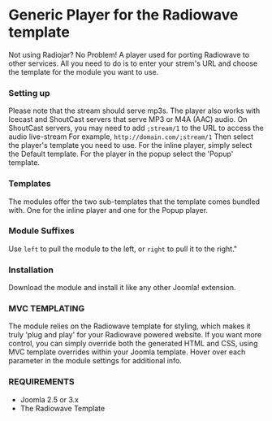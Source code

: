 # Generic Player for the Radiowave template
Not using Radiojar? No Problem!
A player used for porting Radiowave to other services. All you need to do is to enter your strem's URL and choose the template for the module you want to use.

### Setting up
Please note that the stream should serve mp3s.
The player also works with Icecast and ShoutCast servers that serve MP3 or M4A (AAC) audio. On ShoutCast servers, you may need to add ``;stream/1`` to the URL to access the audio live-stream
For example, ``http://domain.com/;stream/1``
Then select the player's template you need to use.
For the inline player, simply select the Default template. For the player in the popup select the 'Popup' template.

### Templates
The modules offer the two sub-templates that the template comes bundled with.
One for the inline player and one for the Popup player.

### Module Suffixes
Use ``left`` to pull the module to the left, or ``right`` to pull it to the right."

### Installation

Download the module and install it like any other Joomla! extension.

### MVC TEMPLATING
The module relies on the Radiowave template for styling, which makes it truly 'plug and play' for your Radiowave powered website. If you want more control, you can simply override both the generated HTML and CSS, using MVC template overrides within your Joomla template. Hover over each parameter in the module settings for additional info.

### REQUIREMENTS
- Joomla 2.5 or 3.x
- The Radiowave Template

